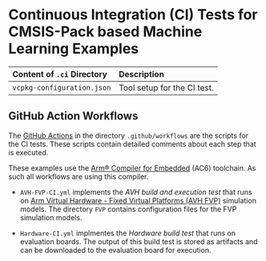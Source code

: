 # Continuous Integration (CI) Tests for CMSIS-Pack based Machine Learning Examples


Content of `.ci` Directory   | Description
:----------------------------|:-----------------
`vcpkg-configuration.json`   | Tool setup for the CI test.


## GitHub Action Workflows

The [GitHub Actions](https://docs.github.com/en/actions) in the directory `.github/workflows` are the scripts for the CI tests. These scripts contain detailed comments about each step that is executed.

These examples use the [Arm® Compiler for Embedded](https://developer.arm.com/Tools%20and%20Software/Arm%20Compiler%20for%20Embedded) (AC6) toolchain. As such all workflows are using this compiler.

- `AVH-FVP-CI.yml` implements the *AVH build and execution test* that runs on [Arm Virtual Hardware - Fixed Virtual Platforms (AVH FVP)](https://arm-software.github.io/AVH/main/simulation/html/index.html) simulation models. The directory `FVP` contains configuration files for the FVP simulation models.

- `Hardware-CI.yml` implmentes the *Hardware build test* that runs on evaluation boards. The output of this build test is stored as artifacts and can be downloaded to the evaluation board for execution.
